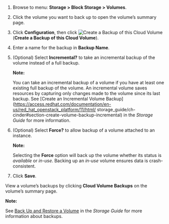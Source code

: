 1.  Browse to menu: **Storage > Block Storage > Volumes**.

2.  Click the volume you want to back up to open the volume’s summary page.

3.  Click **Configuration**, then click
    ![Create a Backup of this Cloud Volume](../images/volume-icon.png) (**Create a Backup of this Cloud Volume**).

4.  Enter a name for the backup in **Backup Name**.

5.  (Optional) Select **Incremental?** to take an incremental backup of the volume instead of a
    full backup.

    **Note:**

    You can take an incremental backup of a volume if you have at least one existing full backup
    of the volume. An incremental volume saves resources by capturing only changes made to the
    volume since its last backup. See
    [Create an Incremental Volume Backup](https://access.redhat.com/documentation/en-us/red_hat_openstack_platform/11/html/
    storage_guide/ch-cinder#section-create-volume-backup-incremental) in the *Storage Guide* for
    more information.

6.  (Optional) Select **Force?** to allow backup of a volume attached to an instance.

    **Note:**

    Selecting the **Force** option will back up the volume whether its status is *available* or
    *in-use*. Backing up an *in-use* volume ensures data is crash-consistent.

7.  Click **Save**.

View a volume’s backups by clicking **Cloud Volume Backups** on the volume’s summary page.

**Note:**

See
[Back Up and Restore a Volume](https://access.redhat.com/documentation/en-us/red_hat_openstack_platform/11/html/storage_guide/ch-cinder#section-volumes-advanced-backup)
in the *Storage Guide* for more information about backups.
